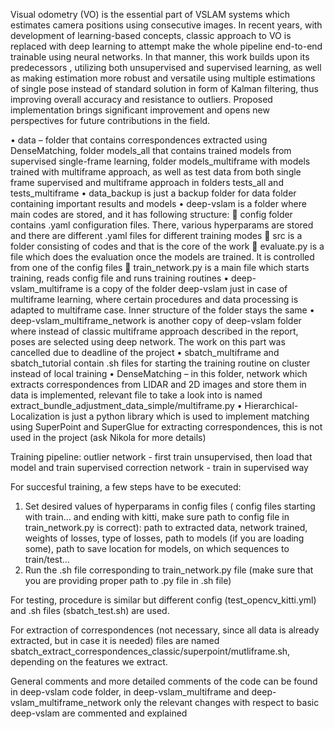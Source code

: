 Visual odometry (VO) is the essential part of VSLAM systems which estimates camera positions using consecutive images. In recent years, with development of learning-based concepts, classic approach to VO is replaced with deep learning to attempt make the whole pipeline end-to-end trainable using neural networks. In that manner, this work builds upon its predecessors , utilizing both unsupervised and supervised learning, as well as making estimation more robust and versatile using multiple estimations of single pose instead of standard solution in form of Kalman filtering,  thus improving overall accuracy and resistance to outliers. Proposed implementation brings significant improvement and opens new perspectives for future contributions in the field.

•	data – folder that contains correspondences extracted using DenseMatching, folder models_all that contains trained models from supervised single-frame learning, folder models_multiframe with models trained with multiframe approach, as well as test data from both single frame supervised and multiframe approach in folders tests_all and tests_multiframe
•	data_backup is just a backup folder for data folder containing important results and models
•	deep-vslam is a folder where main codes are stored, and it has following structure:
	config folder contains .yaml configuration files. There, various hyperparams are stored and there are different .yaml files for different training modes
	src is a folder consisting of codes and that is the core of the work
	evaluate.py is a file which does the evaluation once the models are trained. It is controlled from one of the config files
	train_network.py is a main file which starts training, reads config file and runs training routines
•	deep-vslam_multiframe is a copy of the folder deep-vslam just in case of multiframe learning, where certain procedures and data processing is adapted to multiframe case. Inner structure of the folder stays the same
•	deep-vslam_multiframe_network is another copy of deep-vslam folder where instead of classic multiframe approach described in the report, poses are selected using deep network. The work on this part was cancelled due to deadline of the project
•	sbatch_multiframe and sbatch_tutorial contain .sh files for starting the training routine on cluster instead of local training
•	DenseMatching – in this folder, network which extracts correspondences from LIDAR and 2D images and store them in data is implemented, relevant file to take a look into is named extract_bundle_adjustment_data_simple/multiframe.py
•	Hierarchical-Localization is just a python library which is used to implement matching using SuperPoint and SuperGlue for extracting correspondences, this is not used in the project (ask Nikola for more details)

Training pipeline: 
outlier network - first train unsupervised, then load that model and train supervised
correction network - train  in supervised way

For succesful training, a few steps have to be executed:
1.	Set desired values of hyperparams in config files ( config files starting with train… and ending with kitti, make sure path to config file in train_network.py is correct): path to extracted data, network trained, weights of losses, type of losses, path to models (if you are loading some), path to save location for models, on which sequences to train/test…
2.	Run the .sh file corresponding to train_network.py file (make sure that you are providing proper path to .py file in .sh file)

For testing, procedure is similar but different config (test_opencv_kitti.yml) and .sh files (sbatch_test.sh) are used.

For extraction of correspondences (not necessary, since all data is already extracted, but in case it is needed) files are named sbatch_extract_correspondences_classic/superpoint/mutliframe.sh, depending on the features we extract.

General comments and more detailed comments of the code can be found in deep-vslam code folder, in deep-vslam_multiframe and deep-vslam_multiframe_network only the relevant changes with respect to basic deep-vslam are commented and explained 
